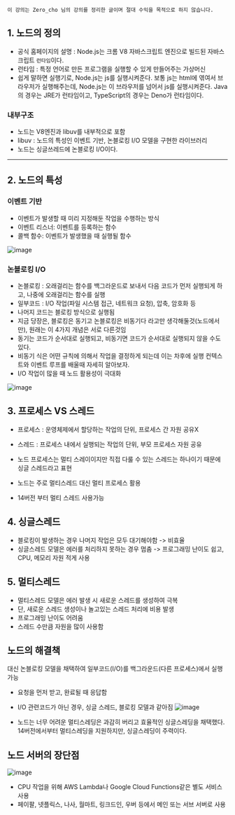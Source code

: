`이 강의는 Zero_cho 님의 강의를 정리한 글이며 절대 수익을 목적으로 하지 않습니다.`
## 1. 노드의 정의
- 공식 홈페이지의 설명 : Node.js는 크롬 V8 자바스크립트 엔진으로 빌드된 자바스크립트 `런타임`이다.
- 런타임 : 특정 언어로 만든 프로그램을 실행할 수 있게 만들어주는 가상머신
- 쉽게 말하면 실행기로, Node.js는 js를 실행시켜준다. 보통 js는 html에 엮여서 브라우저가 실행해주는데, Node.js는 이 브라우저를 넘어서 js를 실행시켜준다. 
Java의 경우는 JRE가 런타임이고, TypeScript의 경우는 Deno가 런타임이다.

### 내부구조
- 노드는 V8엔진과 libuv를 내부적으로 포함
- libuv : 노드의 특성인 이벤트 기반, 논블로킹 I/O 모델을 구현한 라이브러리
- 노드는 싱글쓰레드에 논블로킹 I/O이다.

---
## 2. 노드의 특성
### 이벤트 기반
- 이벤트가 발생할 때 미리 지정해둔 작업을 수행하는 방식
- 이벤트 리스너: 이벤트를 등록하는 함수
- 콜백 함수: 이벤트가 발생했을 때 실행될 함수

![image](https://user-images.githubusercontent.com/60607880/112587294-af000f80-8e40-11eb-8f1d-1f356895fcbf.png)

### 논블로킹 I/O
- 논블로킹 : 오래걸리는 함수를 백그라운드로 보내서 다음 코드가 먼저 실행되게 하고, 나중에 오래걸리는 함수를 실행
- 일부코드 : I/O 작업(파일 시스템 접근, 네트워크 요청), 압축, 암호화 등
- 나머지 코드는 블로킹 방식으로 실행됨
- 지금 당장은, 블로킹은 동기고 논블로킹은 비동기다 라고만 생각해둘것(노드에서만), 원래는 이 4가지 개념은 서로 다른것임
- 동기는 코드가 순서대로 실행되고, 비동기면 코드가 순서대로 실행되지 않을 수도 있다.
- 비동기 식은 어떤 규칙에 의해서 작업을 결정하게 되는데 이는 차후에 실행 컨텍스트와 이벤트 루프를 배울때 자세히 알아보자.
- I/O 작업이 많을 때 노드 활용성이 극대화

![image](https://user-images.githubusercontent.com/60607880/112723350-58362b00-8f51-11eb-9745-6ab557b37278.png)

## 3. 프로세스 VS 스레드
- 프로세스 : 운영체제에서 할당하는 작업의 단위, 프로세스 간 자원 공유X
- 스레드 : 프로세스 내에서 실행되는 작업의 단위, 부모 프로세스 자원 공유

- 노드 프로세스는 멀티 스레이이지만 직접 다룰 수 있는 스레드는 하나이기 때문에 싱글 스레드라고 표현
- 노드는 주로 멀티스레드 대신 멀티 프로세스 활용
- 14버전 부터 멀티 스레드 사용가능

## 4. 싱글스레드
- 블로킹이 발생하는 경우 나머지 작업은 모두 대기해야함 -> 비효율
- 싱글스레드 모델은 에러를 처리하지 못하는 경우 멈춤 -> 프로그래밍 난이도 쉽고, CPU, 메모리 자원 적게 사용

## 5. 멀티스레드 
- 멀티스레드 모델은 에러 발생 시 새로운 스레드를 생성하여 극복
- 단, 새로운 스레드 생성이나 놀고있는 스레드 처리에 비용 발생
- 프로그래밍 난이도 어려움
- 스레드 수만큼 자원을 많이 사용함

## 노드의 해결책
대신 논블로킹 모델을 채택하여 일부코드(I/O)를 백그라운드(다른 프로세스)에서 실행가능

- 요청을 먼저 받고, 완료될 때 응답함
- I/O 관련코드가 아닌 경우, 싱글 스레드, 블로킹 모델과 같아짐
![image](https://user-images.githubusercontent.com/60607880/112723880-080c9800-8f54-11eb-877e-4f73b6a544a4.png)

- 노드는 너무 어려운 멀티스레딩은 과감히 버리고 효율적인 싱글스레딩을 채택했다. 14버전에서부터 멀티스레딩을 지원하지만, 싱글스레딩이 주력이다.

## 노드 서버의 장단점
![image](https://user-images.githubusercontent.com/60607880/112724204-8fa6d680-8f55-11eb-809e-1787810f8e85.png)
- CPU 작업을 위해 AWS Lambda나 Google Cloud Functions같은 별도 서비스 사용
- 페이팔, 넷플릭스, 나사, 월마트, 링크드인, 우버 등에서 메인 또는 서브 서버로 사용
